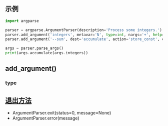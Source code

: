 
## 示例
```py
import argparse

parser = argparse.ArgumentParser(description='Process some integers.')
parser.add_argument('integers', metavar='N', type=int, nargs='+', help='an integer for the accumulator')
parser.add_argument('--sum', dest='accumulate', action='store_const', const=sum, default=max, help='sum the integers (default: find the max)')

args = parser.parse_args()
print(args.accumulate(args.integers))
```

## add_argument()

### type


## [退出方法](https://docs.python.org/zh-cn/3.8/library/argparse.html#exiting-methods)
- ArgumentParser.exit(status=0, message=None)  
- ArgumentParser.error(message)  
